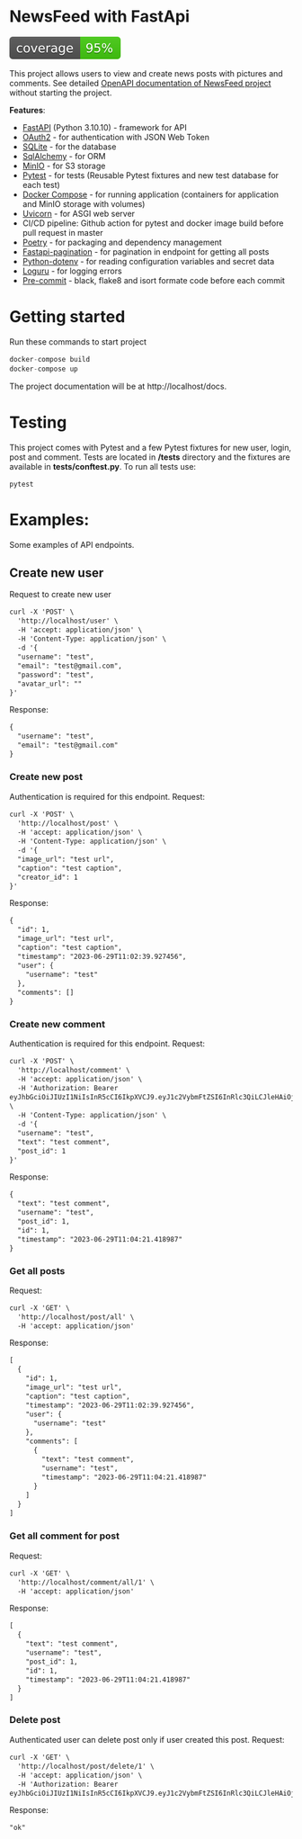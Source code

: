 # NewsFeed with FastApi
![](coverage.svg)

This project allows users to view and create news posts with pictures and comments.
See detailed [OpenAPI documentation of NewsFeed project](https://katyalubyankina.github.io/NewsFeed/) without starting the project.

**Features**:
- [FastAPI](https://fastapi.tiangolo.com/) (Python 3.10.10) - framework for API
- [OAuth2](https://fastapi.tiangolo.com/tutorial/security/oauth2-jwt/) - for authentication with JSON Web Token
- [SQLite](https://www.sqlite.org/index.html) - for the database
- [SqlAlchemy](https://www.sqlalchemy.org/) - for ORM
- [MinIO](https://min.io/) - for S3 storage
- [Pytest](https://docs.pytest.org/en/latest/) - for tests (Reusable Pytest fixtures and new test database for each test)
- [Docker Compose](https://docs.docker.com/compose/) - for running application (containers for application and MinIO storage with volumes)
- [Uvicorn](https://www.uvicorn.org/) - for ASGI web server
- CI/CD pipeline: Github action for pytest and docker image build before pull request in master
- [Poetry](https://python-poetry.org/) - for packaging and dependency management
- [Fastapi-pagination](https://github.com/uriyyo/fastapi-pagination) - for pagination in endpoint for getting all posts
- [Python-dotenv](https://github.com/theskumar/python-dotenv) - for reading configuration variables and secret data
- [Loguru](https://loguru.readthedocs.io/en/stable/api/logger.html) - for logging errors
- [Pre-commit](https://pre-commit.com/) - black, flake8 and isort formate code before each commit
# Getting started
Run these commands to start project
```Python
docker-compose build
docker-compose up
```
The project documentation will be at http://localhost/docs.

# Testing
This project comes with Pytest and a few Pytest fixtures for new user, login, post and comment. Tests are located in **/tests** directory and the fixtures are available in **tests/conftest.py**.
To run all tests use:
```Shell
pytest
```

# Examples:
Some examples of API endpoints.

## Create new user

Request to create new user
```
curl -X 'POST' \
  'http://localhost/user' \
  -H 'accept: application/json' \
  -H 'Content-Type: application/json' \
  -d '{
  "username": "test",
  "email": "test@gmail.com",
  "password": "test",
  "avatar_url": ""
}'
```
Response:
```
{
  "username": "test",
  "email": "test@gmail.com"
}
```
### Create new post
Authentication is required for this endpoint.
Request:
```
curl -X 'POST' \
  'http://localhost/post' \
  -H 'accept: application/json' \
  -H 'Content-Type: application/json' \
  -d '{
  "image_url": "test url",
  "caption": "test caption",
  "creator_id": 1
}'
```
Response:
```
{
  "id": 1,
  "image_url": "test url",
  "caption": "test caption",
  "timestamp": "2023-06-29T11:02:39.927456",
  "user": {
    "username": "test"
  },
  "comments": []
}
```
### Create new comment
Authentication is required for this endpoint.
Request:
```
curl -X 'POST' \
  'http://localhost/comment' \
  -H 'accept: application/json' \
  -H 'Authorization: Bearer eyJhbGciOiJIUzI1NiIsInR5cCI6IkpXVCJ9.eyJ1c2VybmFtZSI6InRlc3QiLCJleHAiOjE2ODgwMjY2NDF9.0BlUSHzdzR4lOdghXxuwxijc1E1aZQYJ_lOOUFWbNwY' \
  -H 'Content-Type: application/json' \
  -d '{
  "username": "test",
  "text": "test comment",
  "post_id": 1
}'
```
Response:
```
{
  "text": "test comment",
  "username": "test",
  "post_id": 1,
  "id": 1,
  "timestamp": "2023-06-29T11:04:21.418987"
}
```
### Get all posts
Request:
```
curl -X 'GET' \
  'http://localhost/post/all' \
  -H 'accept: application/json'
```
Response:
```
[
  {
    "id": 1,
    "image_url": "test url",
    "caption": "test caption",
    "timestamp": "2023-06-29T11:02:39.927456",
    "user": {
      "username": "test"
    },
    "comments": [
      {
        "text": "test comment",
        "username": "test",
        "timestamp": "2023-06-29T11:04:21.418987"
      }
    ]
  }
]
```
### Get all comment for post
Request:
```
curl -X 'GET' \
  'http://localhost/comment/all/1' \
  -H 'accept: application/json'
```
Response:
```
[
  {
    "text": "test comment",
    "username": "test",
    "post_id": 1,
    "id": 1,
    "timestamp": "2023-06-29T11:04:21.418987"
  }
]
```
### Delete post
Authenticated user can delete post only if user created this post.
Request:
```
curl -X 'GET' \
  'http://localhost/post/delete/1' \
  -H 'accept: application/json' \
  -H 'Authorization: Bearer eyJhbGciOiJIUzI1NiIsInR5cCI6IkpXVCJ9.eyJ1c2VybmFtZSI6InRlc3QiLCJleHAiOjE2ODgwMjY2NDF9.0BlUSHzdzR4lOdghXxuwxijc1E1aZQYJ_lOOUFWbNwY'
```
Response:
```
"ok"
```
